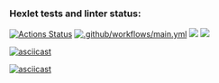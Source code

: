 ### Hexlet tests and linter status:
[![Actions Status](https://github.com/NowUKnow1/java-project-71/workflows/hexlet-check/badge.svg)](https://github.com/NowUKnow1/java-project-71/actions)
[![.github/workflows/main.yml](https://github.com/NowUKnow1/java-project-71/actions/workflows/main.yml/badge.svg)](https://github.com/NowUKnow1/java-project-71/actions/workflows/main.yml)
<a href="https://codeclimate.com/github/NowUKnow1/java-project-71/maintainability"><img src="https://api.codeclimate.com/v1/badges/9f7c0e91b893e78f6275/maintainability" /></a>
<a href="https://codeclimate.com/github/NowUKnow1/java-project-71/test_coverage"><img src="https://api.codeclimate.com/v1/badges/9f7c0e91b893e78f6275/test_coverage" /></a>

[![asciicast](https://asciinema.org/a/CpAIqB2gi3edJapKQQJ0Rm0na.svg)](https://asciinema.org/a/CpAIqB2gi3edJapKQQJ0Rm0na)

[![asciicast](https://asciinema.org/a/CpAIqB2gi3edJapKQQJ0Rm0na.svg)](https://asciinema.org/a/CpAIqB2gi3edJapKQQJ0Rm0na)
